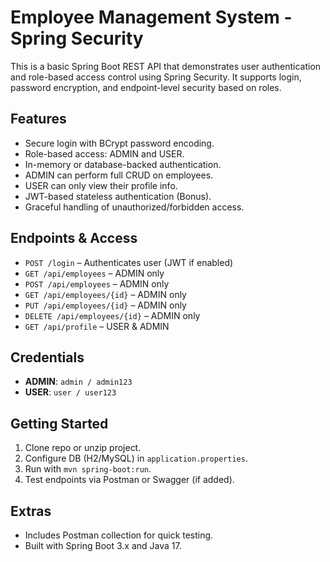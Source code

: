 # Employee Management System - Spring Security

This is a basic Spring Boot REST API that demonstrates user authentication and role-based access control using Spring Security. It supports login, password encryption, and endpoint-level security based on roles.

## Features
- Secure login with BCrypt password encoding.
- Role-based access: ADMIN and USER.
- In-memory or database-backed authentication.
- ADMIN can perform full CRUD on employees.
- USER can only view their profile info.
- JWT-based stateless authentication (Bonus).
- Graceful handling of unauthorized/forbidden access.

## Endpoints & Access
- `POST /login` – Authenticates user (JWT if enabled)
- `GET /api/employees` – ADMIN only
- `POST /api/employees` – ADMIN only
- `GET /api/employees/{id}` – ADMIN only
- `PUT /api/employees/{id}` – ADMIN only
- `DELETE /api/employees/{id}` – ADMIN only
- `GET /api/profile` – USER & ADMIN

## Credentials
- **ADMIN**: `admin / admin123`
- **USER**: `user / user123`

## Getting Started
1. Clone repo or unzip project.
2. Configure DB (H2/MySQL) in `application.properties`.
3. Run with `mvn spring-boot:run`.
4. Test endpoints via Postman or Swagger (if added).

## Extras
- Includes Postman collection for quick testing.
- Built with Spring Boot 3.x and Java 17.
